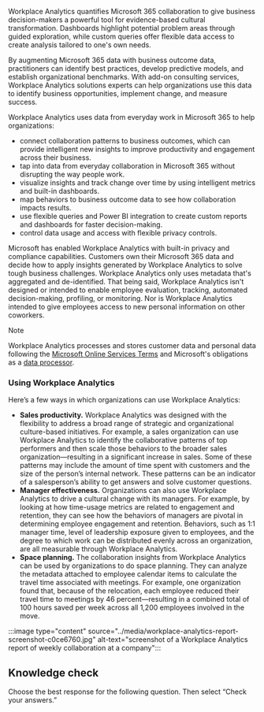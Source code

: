 Workplace Analytics quantifies Microsoft 365 collaboration to give business decision-makers a powerful tool for evidence-based cultural transformation. Dashboards highlight potential problem areas through guided exploration, while custom queries offer flexible data access to create analysis tailored to one's own needs.

By augmenting Microsoft 365 data with business outcome data, practitioners can identify best practices, develop predictive models, and establish organizational benchmarks. With add-on consulting services, Workplace Analytics solutions experts can help organizations use this data to identify business opportunities, implement change, and measure success.

Workplace Analytics uses data from everyday work in Microsoft 365 to help organizations:

 -  connect collaboration patterns to business outcomes, which can provide intelligent new insights to improve productivity and engagement across their business.
 -  tap into data from everyday collaboration in Microsoft 365 without disrupting the way people work.
 -  visualize insights and track change over time by using intelligent metrics and built-in dashboards.
 -  map behaviors to business outcome data to see how collaboration impacts results.
 -  use flexible queries and Power BI integration to create custom reports and dashboards for faster decision-making.
 -  control data usage and access with flexible privacy controls.

Microsoft has enabled Workplace Analytics with built-in privacy and compliance capabilities. Customers own their Microsoft 365 data and decide how to apply insights generated by Workplace Analytics to solve tough business challenges. Workplace Analytics only uses metadata that's aggregated and de-identified. That being said, Workplace Analytics isn't designed or intended to enable employee evaluation, tracking, automated decision-making, profiling, or monitoring. Nor is Workplace Analytics intended to give employees access to new personal information on other coworkers.

> [!NOTE]
> Workplace Analytics processes and stores customer data and personal data following the [Microsoft Online Services Terms](https://www.microsoft.com/licensing/product-licensing/products?azure-portal=true) and Microsoft's obligations as a [data processor](https://docs.microsoft.com/workplace-analytics/privacy/data-protection-considerations#microsofts-role-data-processor?azure-portal=true).

### Using Workplace Analytics

Here’s a few ways in which organizations can use Workplace Analytics:

 -  **Sales productivity.** Workplace Analytics was designed with the flexibility to address a broad range of strategic and organizational culture-based initiatives. For example, a sales organization can use Workplace Analytics to identify the collaborative patterns of top performers and then scale those behaviors to the broader sales organization—resulting in a significant increase in sales. Some of these patterns may include the amount of time spent with customers and the size of the person’s internal network. These patterns can be an indicator of a salesperson’s ability to get answers and solve customer questions.‎
 -  **Manager effectiveness.** Organizations can also use Workplace Analytics to drive a cultural change with its managers. For example, by looking at how time-usage metrics are related to engagement and retention, they can see how the behaviors of managers are pivotal in determining employee engagement and retention. Behaviors, such as 1:1 manager time, level of leadership exposure given to employees, and the degree to which work can be distributed evenly across an organization, are all measurable through Workplace Analytics.
 -  **Space planning.** The collaboration insights from Workplace Analytics can be used by organizations to do space planning. They can analyze the metadata attached to employee calendar items to calculate the travel time associated with meetings. For example, one organization found that, because of the relocation, each employee reduced their travel time to meetings by 46 percent—resulting in a combined total of 100 hours saved per week across all 1,200 employees involved in the move.

:::image type="content" source="../media/workplace-analytics-report-screenshot-c0ce6760.jpg" alt-text="screenshot of a Workplace Analytics report of weekly collaboration at a company":::


## Knowledge check

Choose the best response for the following question. Then select “Check your answers.”